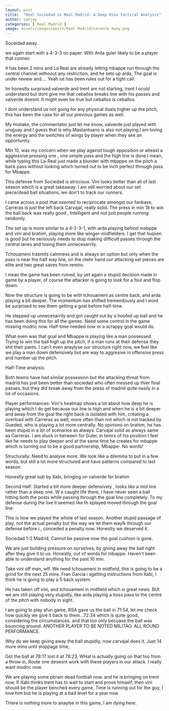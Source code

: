 ```yaml
---
layout: post
title:  "Real Sociedad vs Real Madrid: A Deep Dive Tactical Analysis"
author: sanjay
categories: [ Real Madrid ]
image: assets/images/posts/Real Madrid/Levante Away.png
---
```

Soceidad away.

we again start with a 4-3-3 on paper. With Arda guler likely to be a player that connec

It has been 2 mins and La Real are already letting mbappe run through the central channel withoout any restriction, and he sets up arda, The goal is under review and.... Yeah iut has been rules out for a tight call.

Im honestly surprised valverde and trent are not starting, trent I oculd understand but dont give me that ceballos breaks line with his passes and valverde doesnt. It might even be true but ceballos is ceballos.

I dont understand us not going for any physical duels higher up the pitch, this has been the case for all our previous games as well.

My mistake, the commentator just let me know, valverde just played with uruguay and I guess that is why Mastantuano is also not playing.I am loving the energy and the switches of wings by player when they see an opportunity.

MIn 10, was my concern when we play against tough opposition or atleast a aggressive pressing one , one simple pass and the high line is done.I mean, while typing this La-Real just made a blunder with mbappe on the pitch a back pass without looking which turned out to be inch perfect through pass for Mbappe.

This defense from Sociedad is atrocious. Vini looks better than all of last season which is a great takeaway. I am still worried about our set piece/dead ball situations, we don't to track our runners.

I came across a post that seemed to reciprocate amongst our fanbase, Carreras is just the left back Carvajal, really solid. The press in min 18 to win the ball back was really good , Intelligent and not just people running randomly.

The set up is more similar to a 4-2-3-1, with arda playing behind mabppe and vini and brahim, playing more like winger-midfielders. I get that huijsen is good but he seriiously needs to stop making difficult passes through the central lanes and losing them unnecesarrily.

Tchouameni trasmits calmness and is always an option but only when the pass is near the half way line, on the otehr hand our attacking set pieces are elite and two great saves from remiro.

I mean the game has been ruined, by yet again a stupid decision made in game by a player, of course the attacker is going to look for a foul and flop down.

Now the structure is going to be with tchouameni as centre back, and arda playing a bit deeper. The momentum has shifted tremendously and I wont be surprised to see them getting a goal before half-time.  

He stepped up unnecesarrily and got caught out by a hoofed up ball and he has been doing this for all the games. Need some control in the game missing modric now. Half-time needed now or a scrappy goal would do. 

What even was that goal and Mbappe is playing like a man possessed. Trying to win the ball high up the pitch, if a man runs at their defense they shit their pants. I can't even anaylyse our structure right now, we feel like we play a man down defensively but are way to aggresive in offensive press and number up the pitch. 

Half-Time analysis:

Both teams have had similar possession but the attacking threat from madrid has just been better than sociedad who often messed up thier final passes, but they did break away from the press of madrid quite easily in a lot of occasions.

Player performances:
Vini's heatmap shows a lot about how deep he is playing which I do get because our line is high and when he is a bit deeper and away from the goal  the right back is isolated with him, creating a overload with Carreras as well, more often than not which is not tracked by Gueded, who is playing a lot more centrally.
No opinions on brahim, he has been stupid in a lot of scenarios as always. Carvajal solid as always same as Carreras. I am stuck in between for Guler, in temrs of his position I feel like he needs to play deeper and at the same time he creates for mbappe which is turning out to be a good partnership, Mbappe- No words!

Structurally: Need to analyse more. We look like a dilemma to put in a few words, but still a lot more structured and have patterns compared to last season

Honestly great sub by Xabi, bringing on valverde for brahim

Second Half:
Started a bit more deeper defensively , looks like a mid line rather than a deep one. W e caught life there, I have never seen a ball hitting both the posts while passing through the goal line completely. To my defense during the live it seemed like th eplayed moved through the goal line. 

This is how we played the whole of last season. Another stupid passage of play, not the actual penalty but the way we let them waylk through our defense before i., conceded a penalty now. Honeslty we deserved it.

Sociedad 1-2 Madrid, Cannot be passive now the goal cushion is gone.

We are just building pressure on ourselves, by giving away the ball right after they give it to us. Honestly, out of words for mbappe. Haven't been able to understand anything for the past 10 min.

Take vini off man, wtf. We need tchouameni in midfield, this is going to be  a grind for the next 25 mins. Fran Garcia i sgetting instructions from Xabi, I think he is going to play a 5 back system.  

He has taken off vini, and tchouameni in midfield which is great news. BUt we are still playing very stupidly, like arda playing a hoss pass to the centre of the pitch with nobody in sight. 

I am going to play afun game, RSA gave us the ball in 71:54, let me check how quickly we give it back to them...72:34 which is quite good, considering the circumstances. and that too only becuase the ball was bouncing around. 
ANOTHER PLAYER TO BE NOTED MILITAO. ALL ROUND PERFORMANCE. 

Why do we keep giving away the ball stupidly, now carvajal does it. Just 14 more mins until stoppage time, 

Got the ball at 78:17 lost it at 78:23, WHat is actually going on that too from a throw in, Route one deoesnt work with these players in our attack. I really want modric now.

We are playing some pbrain dead football now. and he is bringing on trent now, If Xabi thinks trent has to wait to start and prove himself, then vini should be the player benched every game. Time is running out for the guy, I love him but he is playing at a bad level for a year now.

THere is nothing more to anaylse in this game, I am dying here.
